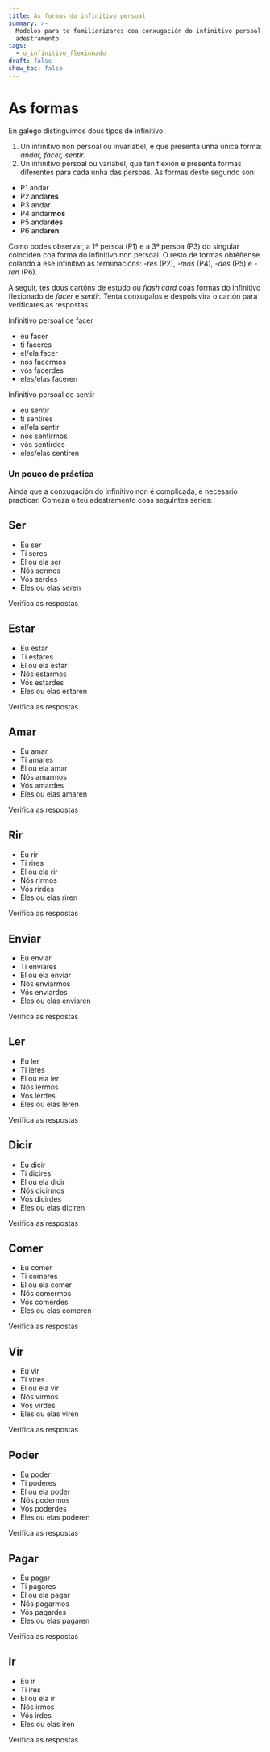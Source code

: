 ```yaml
---
title: As formas do infinitivo persoal
summary: >-
  Modelos para te familiarizares coa conxugación do infinitivo persoal +
  adestramento
tags:
  - o_infinitivo_flexionado
draft: false
show_toc: false
---
```

# As formas

En galego distinguimos dous tipos de infinitivo:

1. Un infinitivo non persoal ou invariábel, e que presenta unha única forma: *andar, facer, sentir.*
2. Un infinitivo persoal ou variábel, que ten flexión e presenta formas diferentes para cada unha das persoas. As formas deste segundo son:

* P1 andar
* P2 anda**res**
* P3 andar
* P4 andar**mos**
* P5 andar**des**
* P6 anda**ren**

Como podes observar, a 1ª persoa (P1) e a 3ª persoa (P3) do singular coinciden coa forma do infinitivo non persoal. O resto de formas obtéñense colando a ese infinitivo as terminacións: *\-res* (P2), *\-mos* (P4), *\-des* (P5) e *\-ren* (P6). 

A seguir, tes dous cartóns de estudo ou *flash card* coas formas do infinitivo flexionado de *facer* e *sentir.* Tenta conxugalos e despois vira o cartón para verificares as respostas.

<e-card color="1">
  <div>Infinitivo persoal de facer</div>
  <div>
    <ul>
      <li>eu facer</li>
      <li>ti faceres</li>
      <li>el/ela facer</li>
      <li>nós facermos</li>
      <li>vós facerdes</li>
      <li>eles/elas faceren</li>
     </ul>
  </div>
</e-card>

<e-card color="2">
  <div>Infinitivo persoal de sentir</div>
  <div>
    <ul>
      <li>eu sentir</li>
      <li>ti sentires</li>
      <li>el/ela sentir</li>
      <li>nós sentirmos</li>
      <li>vós sentirdes</li>
      <li>eles/elas sentiren</li>
     </ul>
  </div>
</e-card>

### Un pouco de práctica

Aínda que a conxugación do infinitivo non é complicada, é necesario practicar. Comeza o teu adestramento coas seguintes series: 

## Ser

* Eu <e-answer>ser</e-answer>
* Ti <e-answer>seres</e-answer>
* El ou ela <e-answer>ser</e-answer>
* Nós <e-answer>sermos</e-answer>
* Vós <e-answer>serdes</e-answer>
* Eles ou elas <e-answer>seren</e-answer>

<e-validate>Verifica as respostas</e-validate>

## Estar

* Eu <e-answer>estar</e-answer>
* Ti <e-answer>estares</e-answer>
* El ou ela <e-answer>estar</e-answer>
* Nós <e-answer>estarmos</e-answer>
* Vós <e-answer>estardes</e-answer>
* Eles ou elas <e-answer>estaren</e-answer>

<e-validate>Verifica as respostas</e-validate>

## Amar

* Eu <e-answer>amar</e-answer>
* Ti <e-answer>amares</e-answer>
* El ou ela <e-answer>amar</e-answer>
* Nós <e-answer>amarmos</e-answer>
* Vós <e-answer>amardes</e-answer>
* Eles ou elas <e-answer>amaren</e-answer>

<e-validate>Verifica as respostas</e-validate>

## Rir

* Eu <e-answer>rir</e-answer>
* Ti <e-answer>rires</e-answer>
* El ou ela <e-answer>rir</e-answer>
* Nós <e-answer>rirmos</e-answer>
* Vós <e-answer>rirdes</e-answer>
* Eles ou elas <e-answer>riren</e-answer>

<e-validate>Verifica as respostas</e-validate>

## Enviar

* Eu <e-answer>enviar</e-answer>
* Ti <e-answer>enviares</e-answer>
* El ou ela <e-answer>enviar</e-answer>
* Nós <e-answer>enviarmos</e-answer>
* Vós <e-answer>enviardes</e-answer>
* Eles ou elas <e-answer>enviaren</e-answer>

<e-validate>Verifica as respostas</e-validate>

## Ler

* Eu <e-answer>ler</e-answer>
* Ti <e-answer>leres</e-answer>
* El ou ela <e-answer>ler</e-answer>
* Nós <e-answer>lermos</e-answer>
* Vós <e-answer>lerdes</e-answer>
* Eles ou elas <e-answer>leren</e-answer>

<e-validate>Verifica as respostas</e-validate>

## Dicir

* Eu <e-answer>dicir</e-answer>
* Ti <e-answer>dicires</e-answer>
* El ou ela <e-answer>dicir</e-answer>
* Nós <e-answer>dicirmos</e-answer>
* Vós <e-answer>dicirdes</e-answer>
* Eles ou elas <e-answer>diciren</e-answer>

<e-validate>Verifica as respostas</e-validate>

## Comer

* Eu <e-answer>comer</e-answer>
* Ti <e-answer>comeres</e-answer>
* El ou ela <e-answer>comer</e-answer>
* Nós <e-answer>comermos</e-answer>
* Vós <e-answer>comerdes</e-answer>
* Eles ou elas <e-answer>comeren</e-answer>

<e-validate>Verifica as respostas</e-validate>

## Vir

* Eu <e-answer>vir</e-answer>
* Ti <e-answer>vires</e-answer>
* El ou ela <e-answer>vir</e-answer>
* Nós <e-answer>virmos</e-answer>
* Vós <e-answer>virdes</e-answer>
* Eles ou elas <e-answer>viren</e-answer>

<e-validate>Verifica as respostas</e-validate>

## Poder

* Eu <e-answer>poder</e-answer>
* Ti <e-answer>poderes</e-answer>
* El ou ela <e-answer>poder</e-answer>
* Nós <e-answer>podermos</e-answer>
* Vós <e-answer>poderdes</e-answer>
* Eles ou elas <e-answer>poderen</e-answer>

<e-validate>Verifica as respostas</e-validate>

## Pagar

* Eu <e-answer>pagar</e-answer>
* Ti <e-answer>pagares</e-answer>
* El ou ela <e-answer>pagar</e-answer>
* Nós <e-answer>pagarmos</e-answer>
* Vós <e-answer>pagardes</e-answer>
* Eles ou elas <e-answer>pagaren</e-answer>

<e-validate>Verifica as respostas</e-validate>

## Ir

* Eu <e-answer>ir</e-answer>
* Ti <e-answer>ires</e-answer>
* El ou ela <e-answer>ir</e-answer>
* Nós <e-answer>irmos</e-answer>
* Vós <e-answer>irdes</e-answer>
* Eles ou elas <e-answer>iren</e-answer>

<e-validate>Verifica as respostas</e-validate>
